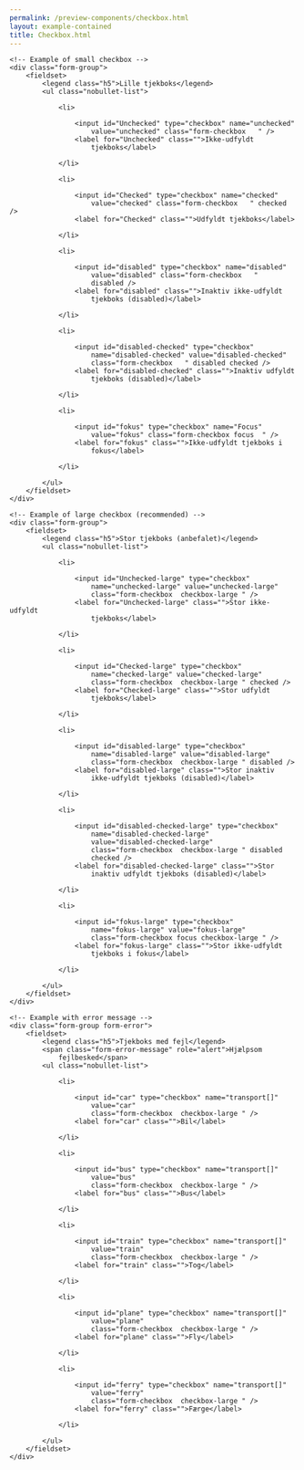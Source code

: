 ```yaml
--- 
permalink: /preview-components/checkbox.html
layout: example-contained 
title: Checkbox.html
---
```

<div class="container">

    <!-- Example of small checkbox -->
    <div class="form-group">
        <fieldset>
            <legend class="h5">Lille tjekboks</legend>
            <ul class="nobullet-list">

                <li>

                    <input id="Unchecked" type="checkbox" name="unchecked"
                        value="unchecked" class="form-checkbox   " />
                    <label for="Unchecked" class="">Ikke-udfyldt
                        tjekboks</label>

                </li>

                <li>

                    <input id="Checked" type="checkbox" name="checked"
                        value="checked" class="form-checkbox   " checked />
                    <label for="Checked" class="">Udfyldt tjekboks</label>

                </li>

                <li>

                    <input id="disabled" type="checkbox" name="disabled"
                        value="disabled" class="form-checkbox   "
                        disabled />
                    <label for="disabled" class="">Inaktiv ikke-udfyldt
                        tjekboks (disabled)</label>

                </li>

                <li>

                    <input id="disabled-checked" type="checkbox"
                        name="disabled-checked" value="disabled-checked"
                        class="form-checkbox   " disabled checked />
                    <label for="disabled-checked" class="">Inaktiv udfyldt
                        tjekboks (disabled)</label>

                </li>

                <li>

                    <input id="fokus" type="checkbox" name="Focus"
                        value="fokus" class="form-checkbox focus  " />
                    <label for="fokus" class="">Ikke-udfyldt tjekboks i
                        fokus</label>

                </li>

            </ul>
        </fieldset>
    </div>

    <!-- Example of large checkbox (recommended) -->
    <div class="form-group">
        <fieldset>
            <legend class="h5">Stor tjekboks (anbefalet)</legend>
            <ul class="nobullet-list">

                <li>

                    <input id="Unchecked-large" type="checkbox"
                        name="unchecked-large" value="unchecked-large"
                        class="form-checkbox  checkbox-large " />
                    <label for="Unchecked-large" class="">Stor ikke-udfyldt
                        tjekboks</label>

                </li>

                <li>

                    <input id="Checked-large" type="checkbox"
                        name="checked-large" value="checked-large"
                        class="form-checkbox  checkbox-large " checked />
                    <label for="Checked-large" class="">Stor udfyldt
                        tjekboks</label>

                </li>

                <li>

                    <input id="disabled-large" type="checkbox"
                        name="disabled-large" value="disabled-large"
                        class="form-checkbox  checkbox-large " disabled />
                    <label for="disabled-large" class="">Stor inaktiv
                        ikke-udfyldt tjekboks (disabled)</label>

                </li>

                <li>

                    <input id="disabled-checked-large" type="checkbox"
                        name="disabled-checked-large"
                        value="disabled-checked-large"
                        class="form-checkbox  checkbox-large " disabled
                        checked />
                    <label for="disabled-checked-large" class="">Stor
                        inaktiv udfyldt tjekboks (disabled)</label>

                </li>

                <li>

                    <input id="fokus-large" type="checkbox"
                        name="fokus-large" value="fokus-large"
                        class="form-checkbox focus checkbox-large " />
                    <label for="fokus-large" class="">Stor ikke-udfyldt
                        tjekboks i fokus</label>

                </li>

            </ul>
        </fieldset>
    </div>

    <!-- Example with error message -->
    <div class="form-group form-error">
        <fieldset>
            <legend class="h5">Tjekboks med fejl</legend>
            <span class="form-error-message" role="alert">Hjælpsom
                fejlbesked</span>
            <ul class="nobullet-list">

                <li>

                    <input id="car" type="checkbox" name="transport[]"
                        value="car"
                        class="form-checkbox  checkbox-large " />
                    <label for="car" class="">Bil</label>

                </li>

                <li>

                    <input id="bus" type="checkbox" name="transport[]"
                        value="bus"
                        class="form-checkbox  checkbox-large " />
                    <label for="bus" class="">Bus</label>

                </li>

                <li>

                    <input id="train" type="checkbox" name="transport[]"
                        value="train"
                        class="form-checkbox  checkbox-large " />
                    <label for="train" class="">Tog</label>

                </li>

                <li>

                    <input id="plane" type="checkbox" name="transport[]"
                        value="plane"
                        class="form-checkbox  checkbox-large " />
                    <label for="plane" class="">Fly</label>

                </li>

                <li>

                    <input id="ferry" type="checkbox" name="transport[]"
                        value="ferry"
                        class="form-checkbox  checkbox-large " />
                    <label for="ferry" class="">Færge</label>

                </li>

            </ul>
        </fieldset>
    </div>
</div>